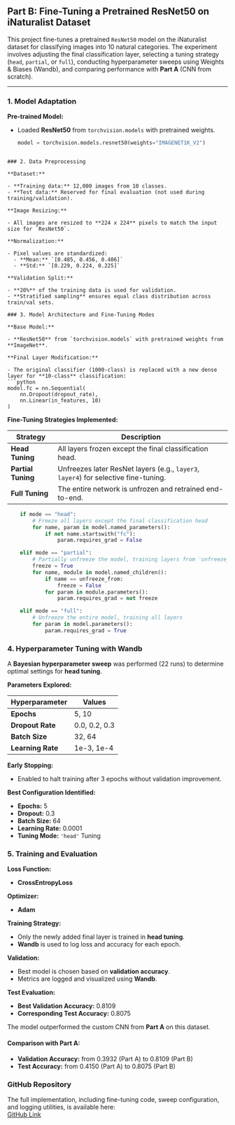 ## Part B: Fine-Tuning a Pretrained ResNet50 on iNaturalist Dataset

This project fine-tunes a pretrained `ResNet50` model on the iNaturalist dataset for classifying images into 10 natural categories. The experiment involves adjusting the final classification layer, selecting a tuning strategy (`head`, `partial`, or `full`), conducting hyperparameter sweeps using Weights & Biases (Wandb), and comparing performance with **Part A** (CNN from scratch).

---
### 1. Model Adaptation

**Pre-trained Model:**

- Loaded **ResNet50** from `torchvision.models` with pretrained weights.
  ```python
  model = torchvision.models.resnet50(weights="IMAGENET1K_V2")  
```

### 2. Data Preprocessing

**Dataset:**

- **Training data:** 12,000 images from 10 classes.
- **Test data:** Reserved for final evaluation (not used during training/validation).

**Image Resizing:**

- All images are resized to **224 x 224** pixels to match the input size for `ResNet50`.

**Normalization:**

- Pixel values are standardized:
  - **Mean:** `[0.485, 0.456, 0.406]`
  - **Std:** `[0.229, 0.224, 0.225]`

**Validation Split:**

- **20%** of the training data is used for validation.
- **Stratified sampling** ensures equal class distribution across train/val sets.

### 3. Model Architecture and Fine-Tuning Modes

**Base Model:**

- **ResNet50** from `torchvision.models` with pretrained weights from **ImageNet**.

**Final Layer Modification:**

- The original classifier (1000-class) is replaced with a new dense layer for **10-class** classification:
```python
model.fc = nn.Sequential(
    nn.Dropout(dropout_rate),
    nn.Linear(in_features, 10)
)
```

**Fine-Tuning Strategies Implemented:**

| Strategy        | Description                                                                 |
|-----------------|-----------------------------------------------------------------------------|
| **Head Tuning** | All layers frozen except the final classification head.                     |
| **Partial Tuning** | Unfreezes later ResNet layers (e.g., `layer3`, `layer4`) for selective fine-tuning. |
| **Full Tuning** | The entire network is unfrozen and retrained end-to-end.                    |
```python
    if mode == "head":
        # Freeze all layers except the final classification head
        for name, param in model.named_parameters():
            if not name.startswith("fc"):
                param.requires_grad = False

    elif mode == "partial":
        # Partially unfreeze the model, training layers from 'unfreeze_from' onwards
        freeze = True
        for name, module in model.named_children():
            if name == unfreeze_from:
                freeze = False
            for param in module.parameters():
                param.requires_grad = not freeze

    elif mode == "full":
        # Unfreeze the entire model, training all layers
        for param in model.parameters():
            param.requires_grad = True
```

### 4. Hyperparameter Tuning with Wandb

A **Bayesian hyperparameter sweep** was performed (22 runs) to determine optimal settings for **head tuning**.

**Parameters Explored:**

| Hyperparameter   | Values               |
|------------------|----------------------|
| **Epochs**       | 5, 10                |
| **Dropout Rate** | 0.0, 0.2, 0.3        |
| **Batch Size**   | 32, 64               |
| **Learning Rate**| 1e-3, 1e-4           |

**Early Stopping:**

- Enabled to halt training after 3 epochs without validation improvement.

**Best Configuration Identified:**

- **Epochs:** 5
- **Dropout:** 0.3
- **Batch Size:** 64
- **Learning Rate:** 0.0001
- **Tuning Mode:** `'head'` Tuning

### 5. Training and Evaluation

**Loss Function:**  
- **CrossEntropyLoss**

**Optimizer:**  
- **Adam**

**Training Strategy:**
- Only the newly added final layer is trained in **head tuning**.
- **Wandb** is used to log loss and accuracy for each epoch.

**Validation:**
- Best model is chosen based on **validation accuracy**.
- Metrics are logged and visualized using **Wandb**.

**Test Evaluation:**
- **Best Validation Accuracy:** 0.8109
- **Corresponding Test Accuracy:** 0.8075

The model outperformed the custom CNN from **Part A** on this dataset.

#### Comparison with Part A:

- **Validation Accuracy:**  from 0.3932 (Part A) to 0.8109 (Part B)
- **Test Accuracy:**  from 0.4150 (Part A) to 0.8075 (Part B)

### GitHub Repository
The full implementation, including fine-tuning code, sweep configuration, and logging utilities, is available here:  
[GitHub Link]()



